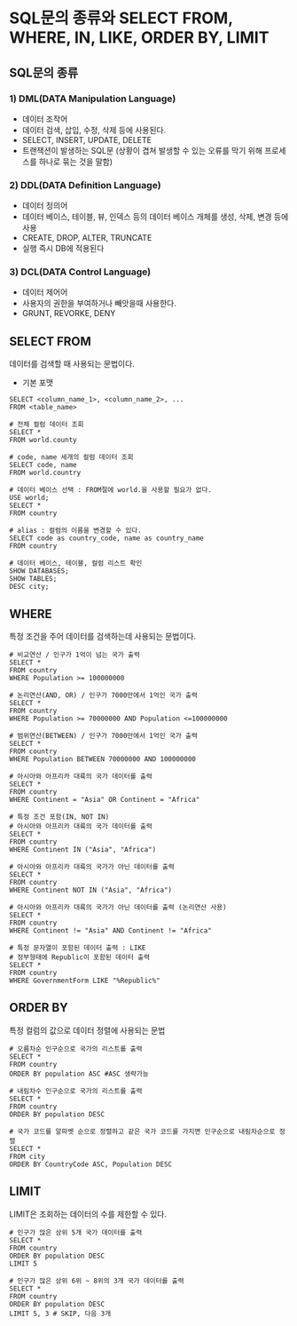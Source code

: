 # SQL문의 종류와 SELECT FROM, WHERE, IN, LIKE, ORDER BY, LIMIT



## SQL문의 종류

### 1) DML(DATA Manipulation Language)

- 데이터 조작어
- 데이터 검색, 삽입, 수정, 삭제 등에 사용된다.
- SELECT, INSERT, UPDATE, DELETE
- 트랜잭션이 발생하는 SQL문 (상황이 겹쳐 발생할 수 있는 오류를 막기 위해 프로세스를 하나로 묶는 것을 말함)



### 2) DDL(DATA Definition Language)

- 데이터 정의어
- 데이터 베이스, 테이블, 뷰, 인덱스 등의 데이터 베이스 개체를 생성, 삭제, 변경 등에 사용
- CREATE, DROP, ALTER, TRUNCATE
- 실행 즉시 DB에 적용된다



### 3) DCL(DATA Control Language)

- 데이터 제어어
- 사용자의 권한을 부여하거나 빼앗을때 사용한다.
- GRUNT, REVORKE, DENY



## SELECT FROM

데이터를 검색할 때 사용되는 문법이다.



- 기본 포맷

```mysql
SELECT <column_name_1>, <column_name_2>, ...
FROM <table_name>
```



```mysql
# 전체 컬럼 데이터 조회
SELECT *
FROM world.county

# code, name 세개의 컬럼 데이터 조회
SELECT code, name
FROM world.country

# 데이터 베이스 선택 : FROM절에 world.을 사용할 필요가 없다.
USE world;
SELECT *
FROM country

# alias : 컬럼의 이름을 변경할 수 있다.
SELECT code as country_code, name as country_name
FROM country

# 데이터 베이스, 테이블, 컬럼 리스트 확인
SHOW DATABASES;
SHOW TABLES;
DESC city;
```



## WHERE

특정 조건을 주어 데이터를 검색하는데 사용되는 문법이다.



```mysql
# 비교연산 / 인구가 1억이 넘는 국가 출력
SELECT *
FROM country
WHERE Population >= 100000000

# 논리연산(AND, OR) / 인구가 7000만에서 1억인 국가 출력
SELECT *
FROM country
WHERE Population >= 70000000 AND Population <=100000000

# 범위연산(BETWEEN) / 인구가 7000만에서 1억인 국가 출력
SELECT *
FROM country
WHERE Population BETWEEN 70000000 AND 100000000

# 아시아와 아프리카 대륙의 국가 데이터를 출력
SELECT *
FROM country
WHERE Continent = "Asia" OR Continent = "Africa"

# 특정 조건 포함(IN, NOT IN) 
# 아시아와 아프리카 대륙의 국가 데이터를 출력
SELECT *
FROM country
WHERE Continent IN ("Asia", "Africa")

# 아시아와 아프리카 대륙의 국가가 아닌 데이터를 출력
SELECT *
FROM country
WHERE Continent NOT IN ("Asia", "Africa")

# 아시아와 아프리카 대륙의 국가가 아닌 데이터를 출력 (논리연산 사용)
SELECT *
FROM country
WHERE Continent != "Asia" AND Continent != "Africa"

# 특정 문자열이 포함된 데이터 출력 : LIKE
# 정부형태에 Republic이 포함된 데이터 출력
SELECT *
FROM country
WHERE GovernmentForm LIKE "%Republic%"
```



## ORDER BY

특정 컬럼의 값으로 데이터 정렬에 사용되는 문법



```mysql
# 오름차순 인구순으로 국가의 리스트를 출력
SELECT *
FROM country
ORDER BY population ASC #ASC 생략가능

# 내림차수 인구순으로 국가의 리스트를 출력
SELECT *
FROM country
ORDER BY population DESC

# 국가 코드를 알파벳 순으로 정렬하고 같은 국가 코드를 가지면 인구순으로 내림차순으로 정렬
SELECT *
FROM city
ORDER BY CountryCode ASC, Population DESC
```



## LIMIT

LIMIT은 조회하는 데이터의 수를 제한할 수 있다.



```mysql
# 인구가 많은 상위 5개 국가 데이터를 출력
SELECT *
FROM country
ORDER BY population DESC
LIMIT 5

# 인구가 많은 상위 6위 ~ 8위의 3개 국가 데이터를 출력
SELECT *
FROM country
ORDER BY population DESC
LIMIT 5, 3 # SKIP, 다음 3개
```

